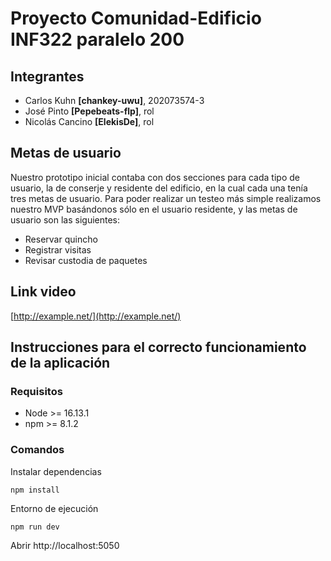 # Proyecto Comunidad-Edificio INF322 paralelo 200
## Integrantes
- Carlos Kuhn **[chankey-uwu]**, 202073574-3
- José Pinto **[Pepebeats-flp]**, rol
- Nicolás Cancino **[ElekisDe]**, rol

## Metas de usuario

Nuestro prototipo inicial contaba con dos secciones para cada tipo de usuario, la de conserje y residente del edificio, en la cual cada una tenía tres metas de usuario. 
Para poder realizar un testeo más simple realizamos nuestro MVP basándonos sólo en el usuario residente, y las metas de usuario son las siguientes:
- Reservar quincho
- Registrar visitas
- Revisar custodia de paquetes

## Link video

[http://example.net/](http://example.net/)

## Instrucciones para el correcto funcionamiento de la aplicación
### Requisitos
- Node >= 16.13.1
- npm >= 8.1.2

### Comandos

Instalar dependencias

```
npm install
```

Entorno de ejecución

```
npm run dev
```

Abrir http://localhost:5050
